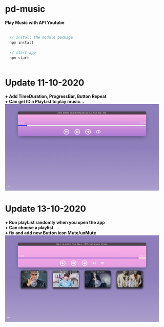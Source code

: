 # pd-music

**Play Music with API Youtube**
```javascript

  // install the module package
  npm install

  // start app
  npm start
  
```
# Update 11-10-2020
**+ Add TimeDuration, ProgressBar, Button Repeat**</br>
**+ Can get ID a PlayList to play music...**</br>
![image1](https://raw.githubusercontent.com/panadorado/pd-music/panadora/src/icons/Screenshot%20from%202020-10-11%2022-52-06.png)


# Update 13-10-2020
**+ Run playList randomly when you open the app**</br>
**+ Can choose a playlist**</br>
**+ fix and add new Button icon Mute/unMute**</br>
![image2](https://raw.githubusercontent.com/panadorado/pd-music/panadora/src/icons/Screenshot%20from%202020-10-13%2011-05-30.png)
